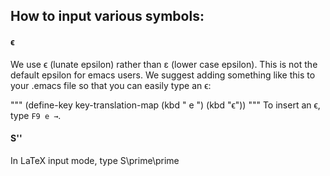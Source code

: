 ## How to input various symbols:

#### ϵ
We use ϵ (lunate epsilon) rather than ε (lower case epsilon). This is not the default epsilon for emacs users. We suggest adding something like this to your .emacs file so that you can easily type an ϵ:

"""
(define-key key-translation-map (kbd "<f9> e <right>") (kbd "ϵ"))
"""
To insert an ϵ, type `F9 e →`.


#### S''
In LaTeX input mode, type S\prime\prime

